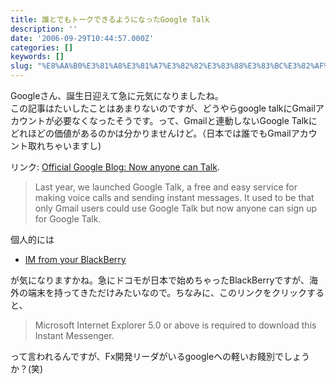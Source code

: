 ```yaml
---
title: 誰とでもトークできるようになったGoogle Talk
description: ''
date: '2006-09-29T10:44:57.000Z'
categories: []
keywords: []
slug: "%E8%AA%B0%E3%81%A8%E3%81%A7%E3%82%82%E3%83%88%E3%83%BC%E3%82%AF%E3%81%A7%E3%81%8D%E3%82%8B%E3%82%88%E3%81%86%E3%81%AB%E3%81%AA%E3%81%A3%E3%81%9FGoo..."
---
```

Googleさん、誕生日迎えて急に元気になりましたね。  
この記事はたいしたことはあまりないのですが、どうやらgoogle talkにGmailアカウントが必要なくなったそうです。って、Gmailと連動しないGoogle Talkにどれほどの価値があるのかは分かりませんけど。（日本では誰でもGmailアカウント取れちゃいますし)

リンク: [Official Google Blog: Now anyone can Talk](http://googleblog.blogspot.com/2006/09/now-anyone-can-talk.html "Official Google Blog: Now anyone can Talk").

> Last year, we launched Google Talk, a free and easy service for making voice calls and sending instant messages. It used to be that only Gmail users could use Google Talk but now anyone can sign up for Google Talk.

個人的には

*   [IM from your BlackBerry](http://www.blackberry.com/googletalk)

が気になりますかね。急にドコモが日本で始めちゃったBlackBerryですが、海外の端末を持ってきただけみたいなので。ちなみに、このリンクをクリックすると、

> Microsoft Internet Explorer 5.0 or above is required to download this Instant Messenger.

って言われるんですが、Fx開発リーダがいるgoogleへの軽いお餞別でしょうか？(笑)